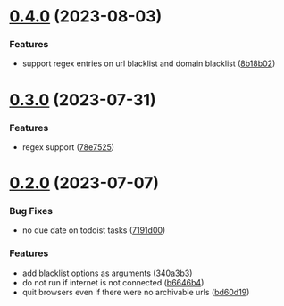 # [0.4.0](https://github.com/iloveitaly/clean-browser/compare/v0.3.0...v0.4.0) (2023-08-03)


### Features

* support regex entries on url blacklist and domain blacklist ([8b18b02](https://github.com/iloveitaly/clean-browser/commit/8b18b0294e4fa161bee65737454dcbf934053d18))



# [0.3.0](https://github.com/iloveitaly/clean-browser/compare/v0.2.0...v0.3.0) (2023-07-31)


### Features

* regex support ([78e7525](https://github.com/iloveitaly/clean-browser/commit/78e7525aaf7ec2fd0137ace4739c771b54174aa5))



# [0.2.0](https://github.com/iloveitaly/clean-browser/compare/bd60d19647edc6c2ca1e0855c778a6e8fa49553d...v0.2.0) (2023-07-07)


### Bug Fixes

* no due date on todoist tasks ([7191d00](https://github.com/iloveitaly/clean-browser/commit/7191d0097414d026d0314e9bbaaae5f3207f2229))


### Features

* add blacklist options as arguments ([340a3b3](https://github.com/iloveitaly/clean-browser/commit/340a3b32560e9ec4372187e7fdb441c1eddd825f))
* do not run if internet is not connected ([b6646b4](https://github.com/iloveitaly/clean-browser/commit/b6646b47b71ada62cd68374dab847f762d921577))
* quit browsers even if there were no archivable urls ([bd60d19](https://github.com/iloveitaly/clean-browser/commit/bd60d19647edc6c2ca1e0855c778a6e8fa49553d))




